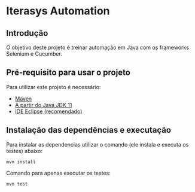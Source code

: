 <h1>Iterasys Automation</h1>
<h2>Introdução</h2>

O objetivo deste projeto é treinar automação em Java com os frameworks Selenium e Cucumber.

<h2>Pré-requisito para usar o projeto</h2>
 
Para utilizar este projeto é necessário:

* [Maven](https://maven.apache.org/)
* [A partir do Java JDK 11](https://www.oracle.com/br/java/technologies/javase/jdk11-archive-downloads.html)
* [IDE Eclipse (recomendado)](https://www.eclipse.org/downloads/)

<h2>Instalação das dependências e executação</h2>

Para instalar as dependencias utilizar o comando (ele instala e executa os testes) abaixo:

```
mvn install
```

Comando para apenas executar os testes:
````
mvn test
````